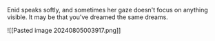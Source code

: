 Enid speaks softly, and sometimes her gaze doesn't focus on anything visible. It may be that you've dreamed the same dreams.

![[Pasted image 20240805003917.png]]